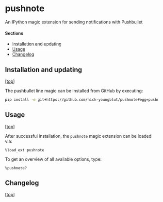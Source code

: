 pushnote
========

An IPython magic extension for sending notifications with Pushbullet

#### Sections

- [Installation and updating](#installation-and-updating)
- [Usage](#usage)
- [Changelog](#changelog)



## Installation and updating

[[top](#sections)]

The pushbullet line magic can be installed from GitHub by executing:

```bash
pip install -e git+https://github.com/nick-youngblut/pushnote#egg=pushnote
```



## Usage

[[top](#sections)]

After successful installation, the `pushnote` magic extension can be loaded via:

`%load_ext pushnote`


To get an overview of all available options, type:

`%pushnote?`



## Changelog

[[top](#sections)]
